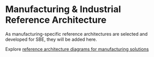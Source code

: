 # Manufacturing & Industrial Reference Architecture

As manufacturing-specific reference architectures are selected and developed for SBE, they will be added here.

Explore [reference architecture diagrams for manufacturing solutions](https://aws.amazon.com/architecture/reference-architecture-diagrams/?solutions-all.sort-by=item.additionalFields.sortDate&solutions-all.sort-order=desc&whitepapers-main.sort-by=item.additionalFields.sortDate&whitepapers-main.sort-order=desc&awsf.whitepapers-tech-category=*all&awsf.whitepapers-industries=industry%23manufacturing)
